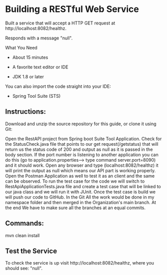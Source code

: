 # Building a RESTful Web Service

Built a service that will accept a HTTP GET request at http://localhost:8082/healthz.

Responds with a message "null".

What You Need
* About 15 minutes

* A favorite text editor or IDE

* JDK 1.8 or later

You can also import the code straight into your IDE:

* Spring Tool Suite (STS)

## Instructions:

Download and unzip the source repository for this guide, or clone it using Git:

Open the RestAPI project from Spring boot Suite Tool Application.
Check for the StatusCheck.java file that points to our get request(/getstatus) that will return us the status code of 200 and output as null as it is passed in the body section.
If the port number is listening to another application you can do this (go to application.properties--> type command server.port=8090) and it should work.
Open any browser and type (localhost:8082/healthz) it will print the output as null which means our API part is working properly.
Open the Postman Application as well to test it as an client and the same can be observed.
To run the test case for the code we will switch to RestApiApplicationTests.java file and create a test case that will be linked to our java class and we will run it with JUnit. Once the test case is build we will push our code to GitHub.
In the Git All the work would be done in my namespace folder and then merged in the Organization's main branch.
At the end We have to make sure all the branches at an equal commits.


## Commands:
mvn clean install

## Test the Service
To check the service is up visit http://localhost:8082/healthz, where you should see: "null".

